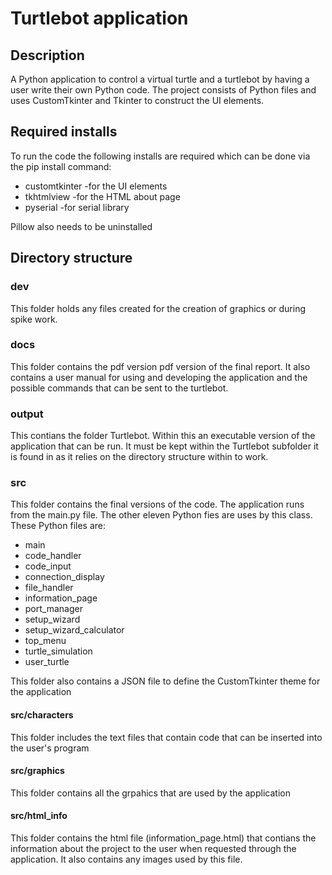 # Turtlebot application

## Description
A Python application to control a virtual turtle and a turtlebot by having a user write their own Python code.
The project consists of Python files and uses CustomTkinter and Tkinter to construct the UI elements.

## Required installs
To run the code the following installs are required which can be done via the pip install command:
* customtkinter -for the UI elements
* tkhtmlview -for the HTML about page
* pyserial -for serial library

Pillow also needs to be uninstalled

## Directory structure

### dev
This folder holds any files created for the creation of graphics or during spike work.

### docs
This folder contains the pdf version pdf version of the final report.
It also contains a user manual for using and developing the application and the possible commands that can be sent to the turtlebot.

### output
This contians the folder Turtlebot. Within this an executable version of the application that can be run. It must be kept within the Turtlebot subfolder it is found in as it relies on the directory structure within to work.

### src
This folder contains the final versions of the code. The application runs from the main.py file.
The other eleven Python fies are uses by this class.
These Python files are:
* main
* code_handler
* code_input
* connection_display
* file_handler
* information_page
* port_manager
* setup_wizard
* setup_wizard_calculator
* top_menu
* turtle_simulation
* user_turtle

This folder also contains a JSON file to define the CustomTkinter theme for the application

#### src/characters
This folder includes the text files that contain code that can be inserted into the user's program

#### src/graphics
This folder contains all the grpahics that are used by the application

#### src/html_info
This folder contains the html file (information_page.html) that contians the information about the project to the user when requested through the application. It also contains any images used by this file.